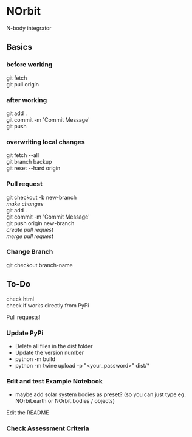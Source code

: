 # NOrbit
N-body integrator

## Basics
### before working
git fetch\
git pull origin
### after working
git add . \
git commit -m 'Commit Message' \
git push
### overwriting local changes
git fetch --all \
git branch backup \
git reset --hard origin
### Pull request
git checkout -b new-branch \
*make changes* \
git add . \
git commit -m 'Commit Message' \
git push origin new-branch \
*create pull request* \
*merge pull request*
### Change Branch
git checkout branch-name

## To-Do
check html \
check if works directly from PyPi

Pull requests! 

### Update PyPi 
 - Delete all files in the dist folder
 - Update the version number
 - python -m build
 - python -m twine upload -p "<your_password>" dist/*

### Edit and test Example Notebook 
 - maybe add solar system bodies as preset? (so you can just type eg. NOrbit.earth or NOrbit.bodies / objects)

Edit the README 
### Check Assessment Criteria
